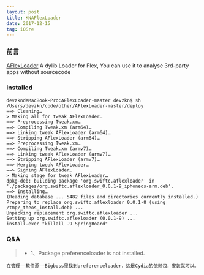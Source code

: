 ```yaml
---
layout: post
title: KNAFlexLoader
date: 2017-12-15
tag: iOSre
---
```



### 前言

[AFlexLoader](https://github.com/zhangkn/KNAFlexLoader) A dylib Loader for Flex, You can use it to analyse 3rd-party apps without sourcecode

### installed

```
devzkndeMacBook-Pro:AFlexLoader-master devzkn$ sh /Users/devzkn/code/other/AFlexLoader-master/deploy 
==> Cleaning…
> Making all for tweak AFlexLoader…
==> Preprocessing Tweak.xm…
==> Compiling Tweak.xm (arm64)…
==> Linking tweak AFlexLoader (arm64)…
==> Stripping AFlexLoader (arm64)…
==> Preprocessing Tweak.xm…
==> Compiling Tweak.xm (armv7)…
==> Linking tweak AFlexLoader (armv7)…
==> Stripping AFlexLoader (armv7)…
==> Merging tweak AFlexLoader…
==> Signing AFlexLoader…
> Making stage for tweak AFlexLoader…
dpkg-deb: building package 'org.swiftc.aflexloader' in './packages/org.swiftc.aflexloader_0.0.1-9_iphoneos-arm.deb'.
==> Installing…
(Reading database ... 5482 files and directories currently installed.)
Preparing to replace org.swiftc.aflexloader 0.0.1-8 (using /tmp/_theos_install.deb) ...
Unpacking replacement org.swiftc.aflexloader ...
Setting up org.swiftc.aflexloader (0.0.1-9) ...
install.exec "killall -9 SpringBoard"
```

### Q&A

>* 1、Package preferenceloader is not installed.
```
在管理——软件源——Bigboss里找到preferenceloader，这是Cydia的依赖包，安装就可以。
```

